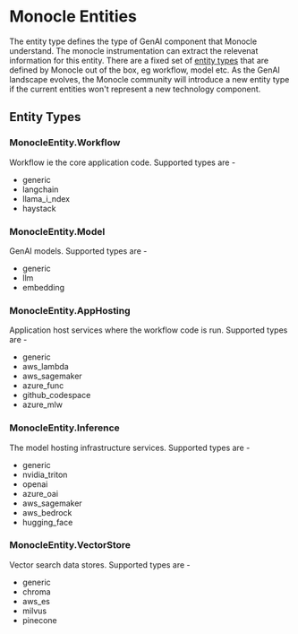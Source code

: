 # Monocle Entities
The entity type defines the type of GenAI component that Monocle understand. The monocle instrumentation can extract the relevenat information for this entity. There are a fixed set of [entity types](./entity_types.py) that are defined by Monocle out of the box, eg workflow, model etc. As the GenAI landscape evolves, the Monocle community will introduce a new entity type if the current entities won't represent a new technology component.

## Entity Types
### MonocleEntity.Workflow
Workflow ie the core application code. Supported types are -
- generic
- langchain
- llama_i_ndex
- haystack

### MonocleEntity.Model
GenAI models. Supported types are -
- generic
- llm
- embedding

### MonocleEntity.AppHosting
Application host services where the workflow code is run. Supported types are -
- generic
- aws_lambda
- aws_sagemaker
- azure_func
- github_codespace
- azure_mlw

### MonocleEntity.Inference
The model hosting infrastructure services. Supported types are -
- generic
- nvidia_triton
- openai
- azure_oai
- aws_sagemaker
- aws_bedrock
- hugging_face

### MonocleEntity.VectorStore
Vector search data stores. Supported types are -
- generic
- chroma
- aws_es
- milvus
- pinecone
